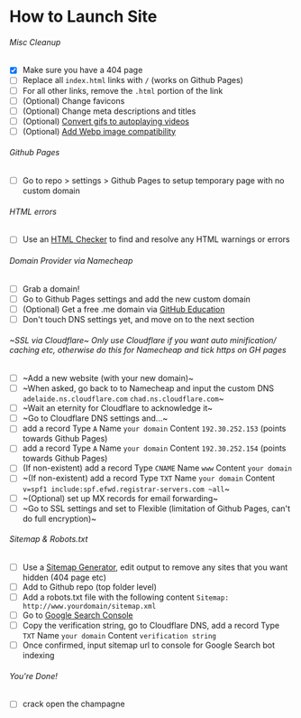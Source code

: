 # How to Launch Site

###### Misc Cleanup
- [X] Make sure you have a 404 page
- [ ] Replace all `index.html` links with `/` (works on Github Pages)
- [ ] For all other links, remove the `.html` portion of the link
- [ ] \(Optional) Change favicons
- [ ] \(Optional) Change meta descriptions and titles
- [ ] \(Optional) [Convert gifs to autoplaying videos](https://developers.google.com/web/fundamentals/performance/optimizing-content-efficiency/replace-animated-gifs-with-video)
- [ ] \(Optional) [Add Webp image compatibility](https://web.dev/serve-images-webp/)

###### Github Pages
- [ ] Go to repo > settings > Github Pages to setup temporary page with no custom domain

###### HTML errors
- [ ] Use an [HTML Checker](https://validator.w3.org/nu/) to find and resolve any HTML warnings or errors

###### Domain Provider via Namecheap
- [ ] Grab a domain!
- [ ] Go to Github Pages settings and add the new custom domain
- [ ] \(Optional) Get a free .me domain via [GitHub Education](https://education.github.com/)
- [ ] Don't touch DNS settings yet, and move on to the next section

###### ~SSL via Cloudflare~ Only use Cloudflare if you want auto minification/ caching etc, otherwise do this for Namecheap and tick https on GH pages
- [ ] ~Add a new website (with your new domain)~
- [ ] ~When asked, go back to to Namecheap and input the custom DNS `adelaide.ns.cloudflare.com` `chad.ns.cloudflare.com`~
- [ ] ~Wait an eternity for Cloudflare to acknowledge it~
- [ ] ~Go to Cloudflare DNS settings and...~
- [ ] add a record Type `A` Name `your domain` Content `192.30.252.153` (points towards Github Pages)
- [ ] add a record Type `A` Name `your domain` Content `192.30.252.154` (points towards Github Pages)
- [ ] \(If non-existent) add a record Type `CNAME` Name `www` Content `your domain`
- [ ] ~\(If non-existent) add a record Type `TXT` Name `your domain` Content `v=spf1 include:spf.efwd.registrar-servers.com ~all`~
- [ ] ~\(Optional) set up MX records for email forwarding~
- [ ] ~Go to SSL settings and set to Flexible (limitation of Github Pages, can't do full encryption)~

###### Sitemap & Robots.txt
- [ ] Use a [Sitemap Generator](https://www.xml-sitemaps.com/), edit output to remove any sites that you want hidden (404 page etc)
- [ ] Add to Github repo (top folder level)
- [ ] Add a robots.txt file with the following content `Sitemap: http://www.yourdomain/sitemap.xml`
- [ ] Go to [Google Search Console](https://search.google.com/u/0/search-console/welcome?hl=en&utm_source=wmx&utm_medium=deprecation-pane&utm_content=dashboard)
- [ ] Copy the verification string, go to Cloudflare DNS, add a record Type `TXT` Name `your domain` Content `verification string`
- [ ] Once confirmed, input sitemap url to console for Google Search bot indexing

###### You're Done!
- [ ] crack open the champagne
